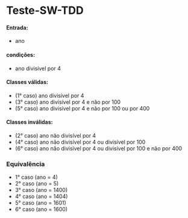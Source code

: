 # Teste-SW-TDD

#### Entrada:
* ano
#### condições:
* ano divisível por 4
#### Classes válidas:
* (1° caso) ano divisível por 4
* (3° caso) ano divisível por 4 e não por 100
* (5° caso) ano divisível por 4 e não por 100 ou por 400
#### Classes inválidas:
* (2° caso) ano não divisível por 4
* (4° caso) ano não divisível por 4 ou divisível por 100
* (6° caso) ano não divisível por 4 ou divisível por 100 e não por 400


### Equivalência
* 1° caso (ano = 4)
* 2° caso (ano = 5)
* 3° caso (ano = 1400)
* 4° caso (ano = 1404)
* 5° caso (ano = 1601)
* 6° caso (ano = 1600)
